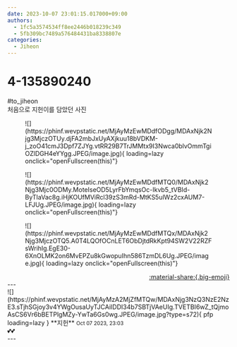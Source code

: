 ```yaml
---
date: 2023-10-07 23:01:15.017000+09:00
authors:
  - 1fc5a3574534ff8ee2446b018239c349
  - 5fb309bc7489a576484431ba8338807e
categories:
  - Jiheon
---
```


# 4-135890240

<div class="post-container" markdown="1">
<div class="content-container md-sidebar__scrollwrap" markdown="1">

\#to_jiheon <br>처음으로 지헌이를 담았던 사진 
<figure markdown="1">
![](https://phinf.wevpstatic.net/MjAyMzEwMDdfODgg/MDAxNjk2Njg3MjczOTUy.djFA2mbJxUyAXjkuu18bVDKM-j_zoO41cmJ3Dpf7ZJYg.vtRR29B7TrJMMtx9I3Nwca0blvOmmTgiOZlDGH4eYYgg.JPEG/image.jpg){ loading=lazy onclick="openFullscreen(this)"}
</figure>

<figure markdown="1">
![](https://phinf.wevpstatic.net/MjAyMzEwMDdfMTQ0/MDAxNjk2Njg3Mjc0ODMy.MoteIseOD5LyrFbYmqsOc-Ikvb5_tVBId-ByTIaVac8g.iHjKOUfMViRcl39zS3mRd-MtKS5ulWz2cxAUM7-LFJUg.JPEG/image.jpg){ loading=lazy onclick="openFullscreen(this)"}
</figure>

<figure markdown="1">
![](https://phinf.wevpstatic.net/MjAyMzEwMDdfMTQx/MDAxNjk2Njg3MjczOTQ5.A0T4LQOfOCnLET6ObDjtdRkKpt94SW2V22RZFsWrihIg.EgE30-6XnOLMK2on6MvEPZu8kGwopuIhn586TzmDL6Ug.JPEG/image.jpg){ loading=lazy onclick="openFullscreen(this)"}
</figure>


</div>
</div>

<div style="text-align: right;" markdown="1">
<a href="https://weverse.io/fromis9/fanpost/4-135890240" style="text-align: right;">:material-share:{.big-emoji}</a>
</div>
---

<div class="comments-container md-sidebar__scrollwrap" markdown="1">
<div class="comment" markdown="1">
<div class='id-container' markdown="1">
![](https://phinf.wevpstatic.net/MjAyMzA2MjZfMTQw/MDAxNjg3NzQ3NzE2NzE3.sTjhSGjoy3v4YWgOusaUyTJCAiIDDI34b7SBTjVAeUIg.TVETBI6wZ_tQjmoAsCS6Vr6bBETPlgMZy-YwTa6Gs0wg.JPEG/image.jpg?type=s72){ pfp loading=lazy }
**<span class="artist">지헌</span>** <small>Oct 07 2023, 23:03</small><br>
</div>
<div class='comment-body' markdown="1">
💕💕
</div>
</div>
</div>
---
